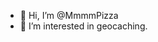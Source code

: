 - 👋 Hi, I’m @MmmmPizza
- 👀 I’m interested in geocaching.

<!---
MmmmPizza/MmmmPizza is a ✨ special ✨ repository because its `README.md` (this file) appears on your GitHub profile.
You can click the Preview link to take a look at your changes.
--->

